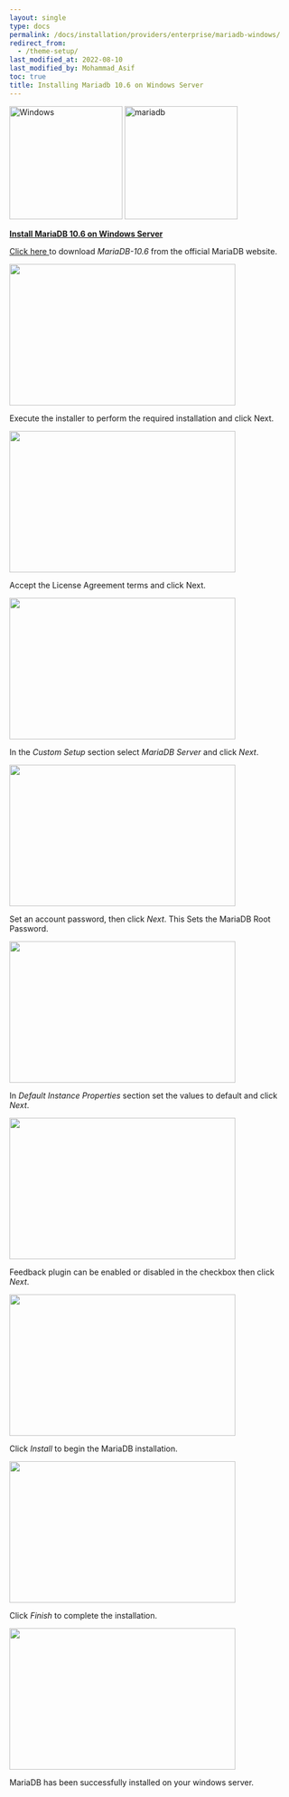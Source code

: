 ```yaml
---
layout: single
type: docs
permalink: /docs/installation/providers/enterprise/mariadb-windows/
redirect_from:
  - /theme-setup/
last_modified_at: 2022-08-10
last_modified_by: Mohammad_Asif
toc: true
title: Installing Mariadb 10.6 on Windows Server
---
```



<img alt="Windows" src="https://upload.wikimedia.org/wikipedia/commons/thumb/e/e2/Windows_logo_and_wordmark_-_2021.svg/250px-Windows_logo_and_wordmark_-_2021.svg.png" width="200"  /> 


<img alt="mariadb" src="https://upload.wikimedia.org/wikipedia/commons/thumb/c/ca/MariaDB_colour_logo.svg/2560px-MariaDB_colour_logo.svg.png" width="200"  />

[<strong>Install MariaDB 10.6  on Windows Server</strong>](#Install-MariaDB-10.6-on-Windows-Server)




[Click here ](https://downloads.mariadb.org/mariadb/) to download  *MariaDB-10.6* from the official MariaDB website.

<img src="https://raw.githubusercontent.com/ladybirdweb/faveo-server-images/master/_docs/installation/providers/enterprise/windows-images/mariadb10.6.png" alt="" style=" width:400px ; height:250px ">

Execute the installer to perform the required installation and click Next.

<img src="https://raw.githubusercontent.com/ladybirdweb/faveo-server-images/master/_docs/installation/providers/enterprise/windows-images/maria1.png" alt="" style=" width:400px ; height:250px ">

Accept the License Agreement terms and click Next.

<img src="https://github.com/ladybirdweb/faveo-server-images/blob/master/_docs/installation/providers/enterprise/windows-images/maria2.png?raw=true" alt="" style=" width:400px ; height:250px ">

In the *Custom Setup* section select *MariaDB Server* and click *Next*.

<img src="https://raw.githubusercontent.com/ladybirdweb/faveo-server-images/master/_docs/installation/providers/enterprise/windows-images/maria3.png" alt="" style=" width:400px ; height:250px ">

Set an account password, then click *Next*. This Sets the MariaDB Root Password.

<img src="https://raw.githubusercontent.com/ladybirdweb/faveo-server-images/master/_docs/installation/providers/enterprise/windows-images/maria4.png" alt="" style=" width:400px ; height:250px ">

In *Default Instance Properties* section set the values to default and click *Next*.

<img src="https://raw.githubusercontent.com/ladybirdweb/faveo-server-images/master/_docs/installation/providers/enterprise/windows-images/maria5.png" alt="" style=" width:400px ; height:250px ">

Feedback plugin can be enabled or disabled in the checkbox then click *Next*.

<img src="https://raw.githubusercontent.com/ladybirdweb/faveo-server-images/master/_docs/installation/providers/enterprise/windows-images/maria6.png" alt="" style=" width:400px ; height:250px ">

Click *Install* to begin the MariaDB installation.

<img src="https://raw.githubusercontent.com/ladybirdweb/faveo-server-images/master/_docs/installation/providers/enterprise/windows-images/maria7.png" alt="" style=" width:400px ; height:250px ">

Click *Finish* to complete the installation.

<img src="https://raw.githubusercontent.com/ladybirdweb/faveo-server-images/master/_docs/installation/providers/enterprise/windows-images/maria8.png" alt="" style=" width:400px ; height:250px ">

MariaDB has been successfully installed on your windows server.
